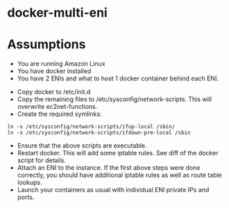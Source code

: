 # docker-multi-eni

# Assumptions
- You are running Amazon Linux
- You have docker installed
- You have 2 ENIs and what to host 1 docker container behind each ENI.

* Copy docker to /etc/init.d
* Copy the remaining files to /etc/sysconfig/network-scripts. This will overwrite ec2net-functions.
* Create the required symlinks:
```    
ln -s /etc/sysconfig/network-scripts/ifup-local /sbin/
ln -s /etc/sysconfig/network-scripts/ifdown-pre-local /sbin
```
* Ensure that the above scripts are executable.
* Restart docker. This will add some iptable rules. See diff of the docker script for details.
* Attach an ENI to the instance. If the first above steps were done correctly, you should have additional iptable rules as well as route table lookups.
* Launch your containers as usual with individual ENI private IPs and ports.
